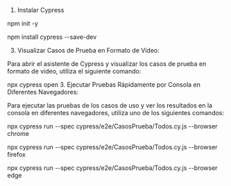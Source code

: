 1. Instalar Cypress
   
npm init -y

npm install cypress --save-dev


3. Visualizar Casos de Prueba en Formato de Video:

Para abrir el asistente de Cypress y visualizar los casos de prueba en formato de video, utiliza el siguiente comando:

npx cypress open
3. Ejecutar Pruebas Rápidamente por Consola en Diferentes Navegadores:

Para ejecutar las pruebas de los casos de uso y ver los resultados en la consola en diferentes navegadores, utiliza uno de los siguientes comandos:

npx cypress run --spec cypress/e2e/CasosPrueba/Todos.cy.js --browser chrome

npx cypress run --spec cypress/e2e/CasosPrueba/Todos.cy.js --browser firefox

npx cypress run --spec cypress/e2e/CasosPrueba/Todos.cy.js --browser edge
